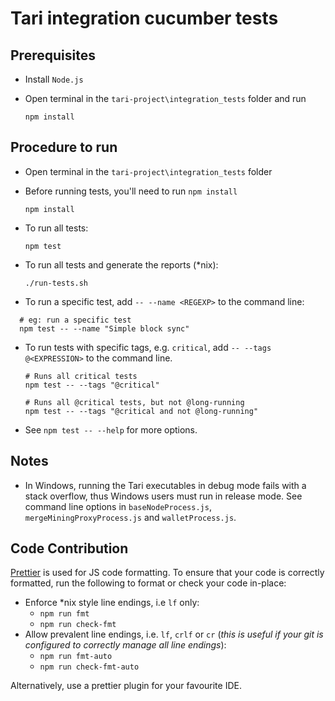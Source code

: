 # Tari integration cucumber tests

## Prerequisites

- Install `Node.js`

- Open terminal in the `tari-project\integration_tests` folder and run
  ```
  npm install
  ```

## Procedure to run

- Open terminal in the `tari-project\integration_tests` folder

- Before running tests, you'll need to run `npm install`

  ```
  npm install
  ```

- To run all tests:

  ```
  npm test
  ```

- To run all tests and generate the reports (\*nix):

  ```
  ./run-tests.sh
  ```

- To run a specific test, add `-- --name <REGEXP>` to the command line:

```shell
  # eg: run a specific test
  npm test -- --name "Simple block sync"
```

- To run tests with specific tags, e.g. `critical`, add `-- --tags @<EXPRESSION>` to the command line.

  ```shell
  # Runs all critical tests
  npm test -- --tags "@critical"

  # Runs all @critical tests, but not @long-running
  npm test -- --tags "@critical and not @long-running"
  ```

- See `npm test -- --help` for more options.

## Notes

- In Windows, running the Tari executables in debug mode fails with a stack overflow, thus Windows users must
  run in release mode. See command line options in `baseNodeProcess.js`, `mergeMiningProxyProcess.js`
  and `walletProcess.js`.

## Code Contribution

[Prettier](https://prettier.io/) is used for JS code formatting. To ensure that your code is correctly
formatted, run the following to format or check your code in-place:

- Enforce \*nix style line endings, i.e `lf` only:
  - `npm run fmt`
  - `npm run check-fmt`
- Allow prevalent line endings, i.e. `lf`, `crlf` or `cr` (_this is useful if your git is configured to correctly manage
  all line endings_):
  - `npm run fmt-auto`
  - `npm run check-fmt-auto`

Alternatively, use a prettier plugin for your favourite IDE.
